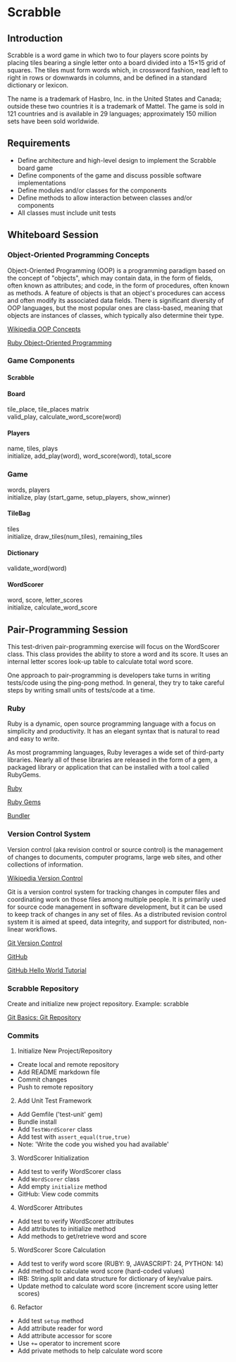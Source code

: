 # Scrabble

## Introduction

Scrabble is a word game in which two to four players score points by placing tiles bearing a single letter onto a board divided into a 15×15 grid of squares. The tiles must form words which, in crossword fashion, read left to right in rows or downwards in columns, and be defined in a standard dictionary or lexicon.

The name is a trademark of Hasbro, Inc. in the United States and Canada; outside these two countries it is a trademark of Mattel. The game is sold in 121 countries and is available in 29 languages; approximately 150 million sets have been sold worldwide.

## Requirements

* Define architecture and high-level design to implement the Scrabble board game
* Define components of the game and discuss possible software implementations
* Define modules and/or classes for the components
* Define methods to allow interaction between classes and/or components
* All classes must include unit tests

## Whiteboard Session

### Object-Oriented Programming Concepts

Object-Oriented Programming (OOP) is a programming paradigm based on the concept of "objects", which may contain data, in the form of fields, often known as attributes; and code, in the form of procedures, often known as methods. A feature of objects is that an object's procedures can access and often modify its associated data fields. There is significant diversity of OOP languages, but the most popular ones are class-based, meaning that objects are instances of classes, which typically also determine their type.

[Wikipedia OOP Concepts](https://en.wikipedia.org/wiki/Object-oriented_programming)

[Ruby Object-Oriented Programming](https://medium.com/the-renaissance-developer/ruby-101-object-oriented-programming-part-1-af734f87f481)

### Game Components

#### Scrabble

#### Board

tile_place, tile_places matrix  
valid_play, calculate_word_score(word)

#### Players

name, tiles, plays  
initialize, add_play(word), word_score(word), total_score

### Game

words, players  
initialize, play (start_game, setup_players, show_winner)

#### TileBag

tiles  
initialize, draw_tiles(num_tiles), remaining_tiles

#### Dictionary

validate_word(word)

#### WordScorer

word, score, letter_scores  
initialize, calculate_word_score

## Pair-Programming Session

This test-driven pair-programming exercise will focus on the WordScorer class. This class provides the ability to store a word and its score. It uses an internal letter scores look-up table to calculate total word score.

One approach to pair-programming is developers take turns in writing tests/code using the ping-pong method. In general, they try to take careful steps by writing small units of tests/code at a time.

### Ruby

Ruby is a dynamic, open source programming language with a focus on simplicity and productivity. It has an elegant syntax that is natural to read and easy to write.

As most programming languages, Ruby leverages a wide set of third-party libraries. Nearly all of these libraries are released in the form of a gem, a packaged library or application that can be installed with a tool called RubyGems.

[Ruby](https://www.ruby-lang.org/en/)

[Ruby Gems](https://rubygems.org)

[Bundler](https://bundler.io)

### Version Control System

Version control (aka revision control or source control) is the management of changes to documents, computer programs, large web sites, and other collections of information.

[Wikipedia Version Control](https://en.wikipedia.org/wiki/Version_control)

Git is a version control system for tracking changes in computer files and coordinating work on those files among multiple people. It is primarily used for source code management in software development, but it can be used to keep track of changes in any set of files. As a distributed revision control system it is aimed at speed, data integrity, and support for distributed, non-linear workflows.

[Git Version Control](https://git-scm.com/book/en/v2/Getting-Started-About-Version-Control)

[GitHub](https://github.com)

[GitHub Hello World Tutorial](https://guides.github.com/activities/hello-world/)

### Scrabble Repository

Create and initialize new project repository. Example: scrabble

[Git Basics: Git Repository](https://git-scm.com/book/en/v2/Git-Basics-Getting-a-Git-Repository)

### Commits

1. Initialize New Project/Repository
  * Create local and remote repository
  * Add README markdown file
  * Commit changes
  * Push to remote repository
2. Add Unit Test Framework
  * Add Gemfile ('test-unit' gem)
  * Bundle install
  * Add `TestWordScorer` class
  * Add test with `assert_equal(true,true)`
  * Note: 'Write the code you wished you had available'
3. WordScorer Initialization
  * Add test to verify WordScorer class
  * Add `WordScorer` class
  * Add empty `initialize` method
  * GitHub: View code commits
4. WordScorer Attributes
  * Add test to verify WordScorer attributes
  * Add attributes to initialize method
  * Add methods to get/retrieve word and score
5. WordScorer Score Calculation
  * Add test to verify word score (RUBY: 9, JAVASCRIPT: 24, PYTHON: 14)
  * Add method to calculate word score (hard-coded values)
  * IRB: String.split and data structure for dictionary of key/value pairs.
  * Update method to calculate word score (increment score using letter scores)
6. Refactor
  * Add test `setup` method
  * Add attribute reader for word
  * Add attribute accessor for score
  * Use `+=` operator to increment score
  * Add private methods to help calculate word score

